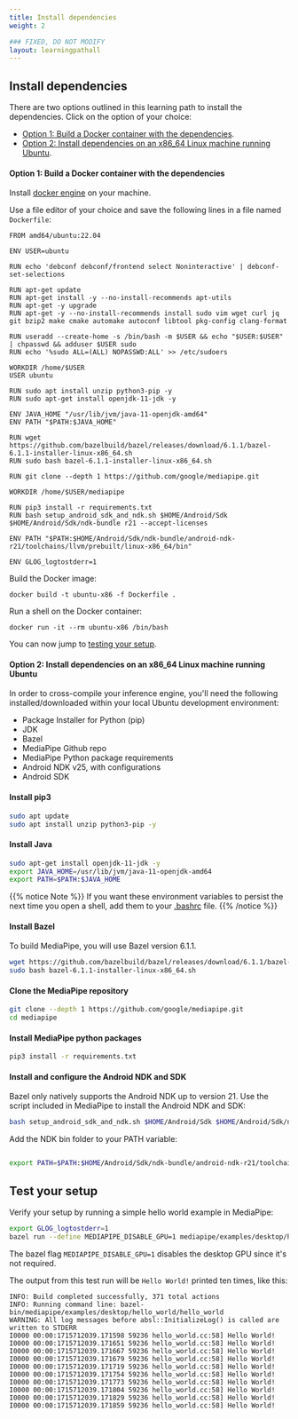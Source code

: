 ```yaml
---
title: Install dependencies 
weight: 2

### FIXED, DO NOT MODIFY
layout: learningpathall
---
```


## Install dependencies

There are two options outlined in this learning path to install the dependencies. Click on the option of your choice:

  * [Option 1: Build a Docker container with the dependencies](#option-1-build-a-docker-container-with-the-dependencies).
  * [Option 2: Install dependencies on an x86_64 Linux machine running Ubuntu](#option-2-install-dependencies-on-an-x86_64-linux-machine-running-ubuntu).

#### Option 1: Build a Docker container with the dependencies
Install [docker engine](/install-guides/docker/docker-engine) on your machine.

Use a file editor of your choice and save the following lines in a file named `Dockerfile`:

```
FROM amd64/ubuntu:22.04 

ENV USER=ubuntu 

RUN echo 'debconf debconf/frontend select Noninteractive' | debconf-set-selections

RUN apt-get update 
RUN apt-get install -y --no-install-recommends apt-utils
RUN apt-get -y upgrade
RUN apt-get -y --no-install-recommends install sudo vim wget curl jq git bzip2 make cmake automake autoconf libtool pkg-config clang-format

RUN useradd --create-home -s /bin/bash -m $USER && echo "$USER:$USER" | chpasswd && adduser $USER sudo
RUN echo '%sudo ALL=(ALL) NOPASSWD:ALL' >> /etc/sudoers

WORKDIR /home/$USER
USER ubuntu

RUN sudo apt install unzip python3-pip -y 
RUN sudo apt-get install openjdk-11-jdk -y

ENV JAVA_HOME "/usr/lib/jvm/java-11-openjdk-amd64"
ENV PATH "$PATH:$JAVA_HOME"

RUN wget https://github.com/bazelbuild/bazel/releases/download/6.1.1/bazel-6.1.1-installer-linux-x86_64.sh
RUN sudo bash bazel-6.1.1-installer-linux-x86_64.sh

RUN git clone --depth 1 https://github.com/google/mediapipe.git

WORKDIR /home/$USER/mediapipe

RUN pip3 install -r requirements.txt
RUN bash setup_android_sdk_and_ndk.sh $HOME/Android/Sdk $HOME/Android/Sdk/ndk-bundle r21 --accept-licenses

ENV PATH "$PATH:$HOME/Android/Sdk/ndk-bundle/android-ndk-r21/toolchains/llvm/prebuilt/linux-x86_64/bin"

ENV GLOG_logtostderr=1
```

Build the Docker image:

```
docker build -t ubuntu-x86 -f Dockerfile .
```

Run a shell on the Docker container:

```
docker run -it --rm ubuntu-x86 /bin/bash
```

You can now jump to [testing your setup](#test-your-setup).

#### Option 2: Install dependencies on an x86_64 Linux machine running Ubuntu

In order to cross-compile your inference engine, you'll need the following installed/downloaded within your local Ubuntu development environment:

* Package Installer for Python (pip)
* JDK
* Bazel
* MediaPipe Github repo
* MediaPipe Python package requirements
* Android NDK v25, with configurations
* Android SDK

#### Install pip3

```bash
sudo apt update
sudo apt install unzip python3-pip -y
```

#### Install Java

```bash
sudo apt-get install openjdk-11-jdk -y
export JAVA_HOME=/usr/lib/jvm/java-11-openjdk-amd64
export PATH=$PATH:$JAVA_HOME
```

{{% notice Note %}}
If you want these environment variables to persist the next time you open a shell, add them to your [.bashrc](https://unix.stackexchange.com/questions/129143/what-is-the-purpose-of-bashrc-and-how-does-it-work) file.
{{% /notice %}}

#### Install Bazel

To build MediaPipe, you will use Bazel version 6.1.1.

```bash
wget https://github.com/bazelbuild/bazel/releases/download/6.1.1/bazel-6.1.1-installer-linux-x86_64.sh
sudo bash bazel-6.1.1-installer-linux-x86_64.sh
```

#### Clone the MediaPipe repository


```bash
git clone --depth 1 https://github.com/google/mediapipe.git
cd mediapipe
```

#### Install MediaPipe python packages

```bash
pip3 install -r requirements.txt
```

#### Install and configure the Android NDK and SDK

Bazel only natively supports the Android NDK up to version 21. Use the script included in MediaPipe to install the Android NDK and SDK:

```bash
bash setup_android_sdk_and_ndk.sh $HOME/Android/Sdk $HOME/Android/Sdk/ndk-bundle r21 --accept-licenses
```

Add the NDK bin folder to your PATH variable:

```bash

export PATH=$PATH:$HOME/Android/Sdk/ndk-bundle/android-ndk-r21/toolchains/llvm/prebuilt/linux-x86_64/bin/

```

## Test your setup

Verify your setup by running a simple hello world example in MediaPipe:

```bash
export GLOG_logtostderr=1
bazel run --define MEDIAPIPE_DISABLE_GPU=1 mediapipe/examples/desktop/hello_world:hello_world
```

The bazel flag `MEDIAPIPE_DISABLE_GPU=1` disables the desktop GPU since it's not required.

The output from this test run will be ```Hello World!``` printed ten times, like this:

```output
INFO: Build completed successfully, 371 total actions
INFO: Running command line: bazel-bin/mediapipe/examples/desktop/hello_world/hello_world
WARNING: All log messages before absl::InitializeLog() is called are written to STDERR
I0000 00:00:1715712039.171598 59236 hello_world.cc:58] Hello World!
I0000 00:00:1715712039.171651 59236 hello_world.cc:58] Hello World!
I0000 00:00:1715712039.171667 59236 hello_world.cc:58] Hello World!
I0000 00:00:1715712039.171679 59236 hello_world.cc:58] Hello World!
I0000 00:00:1715712039.171719 59236 hello_world.cc:58] Hello World!
I0000 00:00:1715712039.171754 59236 hello_world.cc:58] Hello World!
I0000 00:00:1715712039.171773 59236 hello_world.cc:58] Hello World!
I0000 00:00:1715712039.171804 59236 hello_world.cc:58] Hello World!
I0000 00:00:1715712039.171829 59236 hello_world.cc:58] Hello World!
I0000 00:00:1715712039.171859 59236 hello_world.cc:58] Hello World!
```


